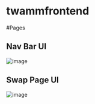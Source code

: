 # twammfrontend

#Pages
## Nav Bar UI
![image](https://user-images.githubusercontent.com/60354300/182090462-b4c42a02-6b82-434e-9adc-4f48d6373f72.png)

## Swap Page UI
![image](https://user-images.githubusercontent.com/60354300/182090951-ecdf0c96-1440-4f1c-b103-298a7efe580f.png)

